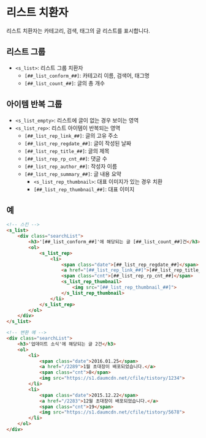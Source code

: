 # 리스트 치환자

리스트 치환자는 카테고리, 검색, 태그의 글 리스트를 표시합니다.

## 리스트 그룹
- `<s_list>`: 리스트 그룹 치환자
	- `[##_list_conform_##]`: 카테고리 이름, 검색어, 태그명
	- `[##_list_count_##]`: 글의 총 개수

## 아이템 반복 그룹
- `<s_list_empty>`: 리스트에 글이 없는 경우 보이는 영역
- `<s_list_rep>`: 리스트 아이템이 반복되는 영역
	- `[##_list_rep_link_##]`: 글의 고유 주소
	- `[##_list_rep_regdate_##]`: 글이 작성된 날짜
	- `[##_list_rep_title_##]`: 글의 제목
	- `[##_list_rep_rp_cnt_##]`: 댓글 수
	- `[##_list_rep_author_##]`: 작성자 이름
  - `[##_list_rep_summary_##]`: 글 내용 요약
	- `<s_list_rep_thumbnail>`: 대표 이미지가 있는 경우 치환
    - `[##_list_rep_thumbnail_##]`: 대표 이미지

## 예
```html
<!-- 스킨 -->
<s_list>
	<div class="searchList">
		<h3>'[##_list_conform_##]'에 해당되는 글 [##_list_count_##]건</h3>
		<ol>
			<s_list_rep>
				<li>
					<span class="date">[##_list_rep_regdate_##]</span>
					<a href="[##_list_rep_link_##]">[##_list_rep_title_##]</a>
					<span class="cnt">[##_list_rep_rp_cnt_##]</span>
					<s_list_rep_thumbnail>
						<img src="[##_list_rep_thumbnail_##]">
					</s_list_rep_thumbnail>
				</li>
			</s_list_rep>
		</ol>
	</div>
</s_list>
```

```html
<!-- 변환 예 -->
<div class="searchList">
	<h3>'업데이트 소식'에 해당되는 글 2건</h3>
	<ol>
		<li>
			<span class="date">2016.01.25</span>
			<a href="/2289">1월 초대장이 배포되었습니다.</a>
			<span class="cnt">8</span>
			<img src="https://s1.daumcdn.net/cfile/tistory/1234">
		</li>
		<li>
			<span class="date">2015.12.22</span>
			<a href="/2283">12월 초대장이 배포되었습니다.</a>
			<span class="cnt">19</span>
			<img src="https://s1.daumcdn.net/cfile/tistory/5678">
		</li>
	</ol>
</div>
```
